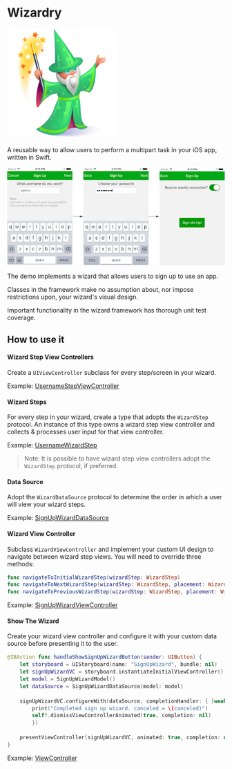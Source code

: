 # Wizardry
![wizard](Images/wizard.png)

A reusable way to allow users to perform a multipart task in your iOS app, written in Swift.

![sign up wizard demo](Images/signup_wizard.png)

The demo implements a wizard that allows users to sign up to use an app.

Classes in the framework make no assumption about, nor impose restrictions upon, your wizard's visual design.

Important functionality in the wizard framework has thorough unit test coverage.

## How to use it

#### Wizard Step View Controllers
Create a `UIViewController` subclass for every step/screen in your wizard. 

Example: [UsernameStepViewController](/Demo/WizardryDemo/SignUpWizard/UsernameStepViewController.swift)

#### Wizard Steps
For every step in your wizard, create a type that adopts the `WizardStep` protocol. An instance of this type owns a wizard step view controller and collects & processes user input for that view controller. 

Example: [UsernameWizardStep](/Demo/WizardryDemo/SignUpWizard/UsernameWizardStep.swift)

> Note: It is possible to have wizard step view controllers adopt the `WizardStep` protocol, if preferred.

#### Data Source
Adopt the `WizardDataSource` protocol to determine the order in which a user will view your wizard steps. 

Example: [SignUpWizardDataSource](/Demo/WizardryDemo/SignUpWizard/SignUpWizardDataSource.swift)

#### Wizard View Controller
Subclass `WizardViewController` and implement your custom UI design to navigate between wizard step views. You will need to override three methods:
```swift
func navigateToInitialWizardStep(wizardStep: WizardStep)    
func navigateToNextWizardStep(wizardStep: WizardStep, placement: WizardStepPlacement)
func navigateToPreviousWizardStep(wizardStep: WizardStep, placement: WizardStepPlacement)
```
Example: [SignUpWizardViewController](/Demo/WizardryDemo/SignUpWizard/SignUpWizardViewController.swift)

#### Show The Wizard
Create your wizard view controller and configure it with your custom data source before presenting it to the user.
```swift
@IBAction func handleShowSignUpWizardButton(sender: UIButton) {
    let storyboard = UIStoryboard(name: "SignUpWizard", bundle: nil)
    let signUpWizardVC = storyboard.instantiateInitialViewController() as! SignUpWizardViewController
    let model = SignUpWizardModel()
    let dataSource = SignUpWizardDataSource(model: model)
    
    signUpWizardVC.configureWith(dataSource, completionHandler: { [weak self] (canceled: Bool) in
        print("Completed sign up wizard. canceled = \(canceled)")
        self?.dismissViewControllerAnimated(true, completion: nil)
        })

    presentViewController(signUpWizardVC, animated: true, completion: nil)
}
```
Example: [ViewController](/Demo/WizardryDemo/ViewController.swift)
